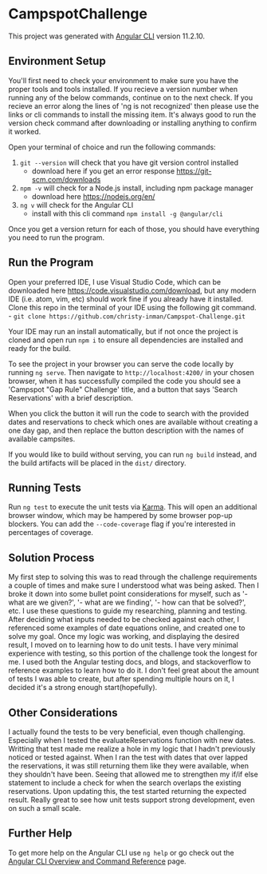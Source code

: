 # CampspotChallenge

This project was generated with [Angular CLI](https://github.com/angular/angular-cli) version 11.2.10.

## Environment Setup

You'll first need to check your environment to make sure you have the proper tools and tools installed. If you recieve a version number when running any of the below commands, continue on to the next check. If you recieve an error along the lines of 'ng is not recognized' then please use the links or cli commands to install the missing item. It's always good to run the version check command after downloading or installing anything to confirm it worked.

Open your terminal of choice and run the following commands:

1. `git --version` will check that you have git version control installed
      - download here if you get an error response https://git-scm.com/downloads
2. `npm -v` will check for a Node.js install, including npm package manager
      - download here https://nodejs.org/en/
3. `ng v` will check for the Angular CLI
      - install with this cli command `npm install -g @angular/cli`
      
Once you get a version return for each of those, you should have everything you need to run the program.

## Run the Program

Open your preferred IDE, I use Visual Studio Code, which can be downloaded here https://code.visualstudio.com/download, but any modern IDE (i.e. atom, vim, etc) should work fine if you already have it installed. Clone this repo in the terminal of your IDE using the following git command.
      - `git clone https://github.com/christy-inman/Campspot-Challenge.git`
      
Your IDE may run an install automatically, but if not once the project is cloned and open run `npm i` to ensure all dependencies are installed and ready for the build.

To see the project in your browser you can serve the code locally by running `ng serve`. Then navigate to `http://localhost:4200/` in your chosen browser, when it has successfully compiled the code you should see a 'Campspot "Gap Rule" Challenge' title, and a button that says 'Search Reservations' with a brief description.

When you click the button it will run the code to search with the provided dates and reservations to check which ones are available without creating a one day gap, and then replace the button description with the names of available campsites.


If you would like to build without serving, you can run `ng build` instead, and the build artifacts will be placed in the `dist/` directory.


## Running Tests

Run `ng test` to execute the unit tests via [Karma](https://karma-runner.github.io). This will open an additional browser window, which may be hampered by some browser pop-up blockers.
You can add the `--code-coverage` flag if you're interested in percentages of coverage.


## Solution Process

My first step to solving this was to read through the challenge requirements a couple of times and make sure I understood what was being asked. Then I broke it down into some bullet point considerations for myself, such as '- what are we given?', '- what are we finding', '- how can that be solved?', etc. I use these questions to guide my researching, planning and testing. After deciding what inputs needed to be checked against each other, I referenced some examples of date equations online, and created one to solve my goal. Once my logic was working, and displaying the desired result, I moved on to learning how to do unit tests. I have very minimal experience with testing, so this portion of the challenge took the longest for me. I used both the Angular testing docs, and blogs, and stackoverflow to reference examples to learn how to do it. I don't feel great about the amount of tests I was able to create, but after spending multiple hours on it, I decided it's a strong enough start(hopefully).

## Other Considerations

I actually found the tests to be very beneficial, even though challenging. Especially when I tested the evaluateReservations function with new dates. Writting that test made me realize a hole in my logic that I hadn't previously noticed or tested against. When I ran the test with dates that over lapped the reservations, it was still returning them like they were available, when they shouldn't have been. Seeing that allowed me to strengthen my if/if else statement to include a check for when the search overlaps the existing reservations. Upon updating this, the test started returning the expected result. Really great to see how unit tests support strong development, even on such a small scale.

## Further Help

To get more help on the Angular CLI use `ng help` or go check out the [Angular CLI Overview and Command Reference](https://angular.io/cli) page.
